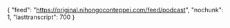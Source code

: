 {
    "feed": "https://original.nihongoconteppei.com/feed/podcast",
    "nochunk": 1,
    "lasttranscript": 700
}